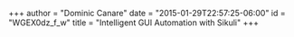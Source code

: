 +++
author = "Dominic Canare"
date = "2015-01-29T22:57:25-06:00"
id = "WGEX0dz_f_w"
title = "Intelligent GUI Automation with Sikuli"
+++
